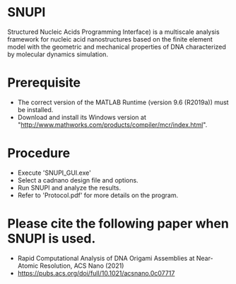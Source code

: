 # SNUPI
  Structured Nucleic Acids Programming Interface) is a multiscale analysis framework for nucleic acid nanostructures based on the finite element model with the geometric and mechanical properties of DNA characterized by molecular dynamics simulation.  

# Prerequisite
  - The correct version of the MATLAB Runtime (version 9.6 (R2019a)) must be installed.
  - Download and install its Windows version at "http://www.mathworks.com/products/compiler/mcr/index.html".

# Procedure
  - Execute 'SNUPI_GUI.exe'
  - Select a cadnano design file and options.
  - Run SNUPI and analyze the results.
  - Refer to 'Protocol.pdf' for more details on the program.

# Please cite the following paper when SNUPI is used.
  - Rapid Computational Analysis of DNA Origami Assemblies at Near-Atomic Resolution, ACS Nano (2021)
  - https://pubs.acs.org/doi/full/10.1021/acsnano.0c07717
